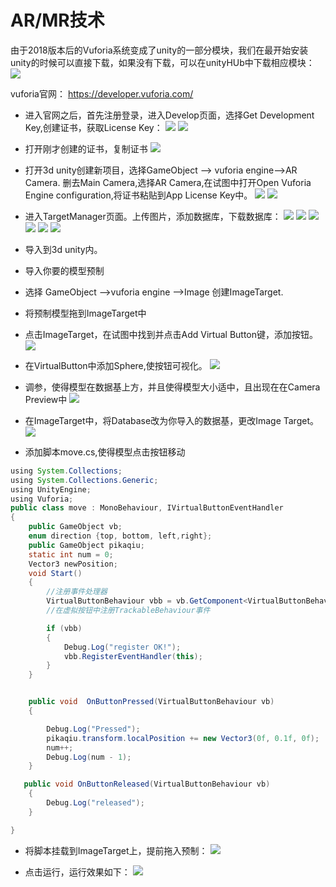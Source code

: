# AR/MR技术
由于2018版本后的Vuforia系统变成了unity的一部分模块，我们在最开始安装unity的时候可以直接下载，如果没有下载，可以在unityHUb中下载相应模块：
![](1.PNG)

vuforia官网：
<https://developer.vuforia.com/>
* 进入官网之后，首先注册登录，进入Develop页面，选择Get Development Key,创建证书，获取License Key：
![](2.PNG)
![](3.PNG)
* 打开刚才创建的证书，复制证书
![](4.PNG)
* 打开3d unity创建新项目，选择GameObject --> vuforia engine-->AR Camera. 删去Main Camera,选择AR Camera,在试图中打开Open Vuforia Engine configuration,将证书粘贴到App License Key中。
![](5.PNG)
![](6.PNG)

* 进入TargetManager页面。上传图片，添加数据库，下载数据库：
![](7.PNG)
![](8.PNG)
![](9.PNG)
![](10.PNG)
![](11.PNG)
![](12.PNG)
* 导入到3d unity内。
* 导入你要的模型预制
* 选择 GameObject -->vuforia engine -->Image 创建ImageTarget.
* 将预制模型拖到ImageTarget中
* 点击ImageTarget，在试图中找到并点击Add Virtual Button键，添加按钮。
![](13.PNG)

* 在VirtualButton中添加Sphere,使按钮可视化。
![](14.PNG)
* 调参，使得模型在数据基上方，并且使得模型大小适中，且出现在在Camera Preview中
![](15.PNG)
* 在ImageTarget中，将Database改为你导入的数据基，更改Image Target。
![](16.PNG)
* 添加脚本move.cs,使得模型点击按钮移动
~~~java
using System.Collections;
using System.Collections.Generic;
using UnityEngine;
using Vuforia;
public class move : MonoBehaviour, IVirtualButtonEventHandler
{
    public GameObject vb;
    enum direction {top, bottom, left,right};
    public GameObject pikaqiu;
    static int num = 0;
    Vector3 newPosition;
    void Start()
    {
        //注册事件处理器
        VirtualButtonBehaviour vbb = vb.GetComponent<VirtualButtonBehaviour>();
        //在虚拟按钮中注册TrackableBehaviour事件

        if (vbb)
        {
            Debug.Log("register OK!");
            vbb.RegisterEventHandler(this);
        }
    }


    public void  OnButtonPressed(VirtualButtonBehaviour vb)
    {

        Debug.Log("Pressed");
        pikaqiu.transform.localPosition += new Vector3(0f, 0.1f, 0f);
        num++;
        Debug.Log(num - 1);
    }

   public void OnButtonReleased(VirtualButtonBehaviour vb)
    {
        Debug.Log("released");
    }

}

~~~

* 将脚本挂载到ImageTarget上，提前拖入预制：
![](17.PNG)

* 点击运行，运行效果如下：
  ![](1.gif)